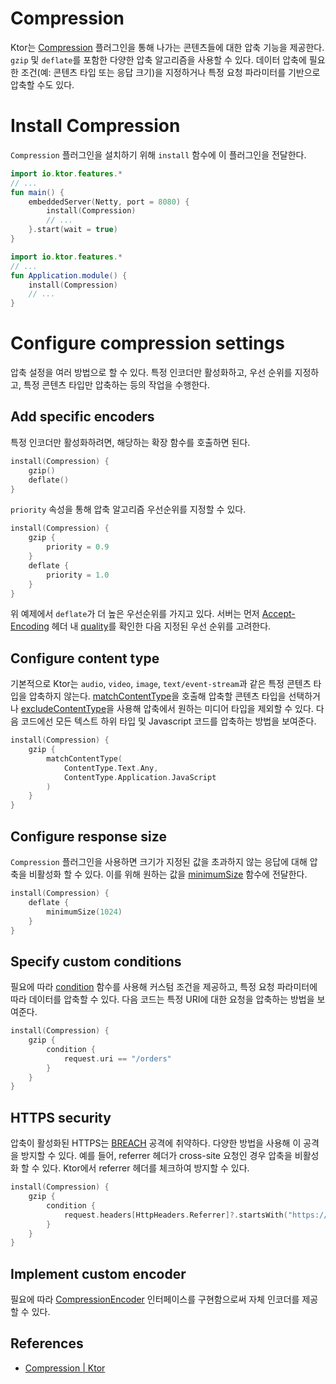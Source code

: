 # Compression

Ktor는 [Compression](https://api.ktor.io/ktor-server/ktor-server-core/ktor-server-core/io.ktor.features/-compression/index.html) 플러그인을 통해 나가는 콘텐츠들에 대한 압축 기능을 제공한다. `gzip` 및 `deflate`를 포함한 다양한 압축 알고리즘을 사용할 수 있다. 데이터 압축에 필요한 조건(예: 콘텐츠 타입 또는 응답 크기)을 지정하거나 특정 요청 파라미터를 기반으로 압축할 수도 있다.

# **Install Compression**

`Compression` 플러그인을 설치하기 위해 `install` 함수에 이 플러그인을 전달한다.

```kotlin
import io.ktor.features.*
// ...
fun main() {
    embeddedServer(Netty, port = 8080) {
        install(Compression)
        // ...
    }.start(wait = true)
}
```

```kotlin
import io.ktor.features.*
// ...
fun Application.module() {
    install(Compression)
    // ...
}
```

# **Configure compression settings**

압축 설정을 여러 방법으로 할 수 있다. 특정 인코더만 활성화하고, 우선 순위를 지정하고, 특정 콘텐츠 타입만 압축하는 등의 작업을 수행한다.

## **Add specific encoders**

특정 인코더만 활성화하려면, 해당하는 확장 함수를 호출하면 된다.

```kotlin
install(Compression) {
    gzip()
    deflate()
}
```

`priority` 속성을 통해 압축 알고리즘 우선순위를 지정할 수 있다.

```kotlin
install(Compression) {
    gzip {
        priority = 0.9
    }
    deflate {
        priority = 1.0
    }
}
```

위 예제에서 `deflate`가 더 높은 우선순위를 가지고 있다. 서버는 먼저 [Accept-Encoding](https://developer.mozilla.org/en-US/docs/Web/HTTP/Headers/Accept-Encoding) 헤더 내 [quality](https://developer.mozilla.org/en-US/docs/Glossary/Quality_Values)를 확인한 다음 지정된 우선 순위를 고려한다.

## **Configure content type**

기본적으로 Ktor는 `audio`, `video`, `image`, `text/event-stream`과 같은 특정 콘텐츠 타입을 압축하지 않는다. [matchContentType](https://api.ktor.io/ktor-server/ktor-server-core/ktor-server-core/io.ktor.features/match-content-type.html)을 호출해 압축할 콘텐츠 타입을 선택하거나 [excludeContentType](https://api.ktor.io/ktor-server/ktor-server-core/ktor-server-core/io.ktor.features/exclude-content-type.html)을 사용해 압축에서 원하는 미디어 타입을 제외할 수 있다. 다음 코드에선 모든 텍스트 하위 타입 및 Javascript 코드를 압축하는 방법을 보여준다.

```kotlin
install(Compression) {
    gzip {
        matchContentType(
            ContentType.Text.Any,
            ContentType.Application.JavaScript
        )
    }
}
```

## **Configure response size**

`Compression` 플러그인을 사용하면 크기가 지정된 값을 초과하지 않는 응답에 대해 압축을 비활성화 할 수 있다. 이를 위해 원하는 값을 [minimumSize](https://api.ktor.io/ktor-server/ktor-server-core/ktor-server-core/io.ktor.features/minimum-size.html) 함수에 전달한다.

```kotlin
install(Compression) {
    deflate {
        minimumSize(1024)
    }
}
```

## **Specify custom conditions**

필요에 따라 [condition](https://api.ktor.io/ktor-server/ktor-server-core/ktor-server-core/io.ktor.features/condition.html) 함수를 사용해 커스텀 조건을 제공하고, 특정 요청 파라미터에 따라 데이터를 압축할 수 있다. 다음 코드는 특정 URI에 대한 요청을 압축하는 방법을 보여준다.

```kotlin
install(Compression) {
    gzip {
        condition {
            request.uri == "/orders"
        }
    }
}
```

## **HTTPS security**

압축이 활성화된 HTTPS는 [BREACH](https://en.wikipedia.org/wiki/BREACH) 공격에 취약하다. 다양한 방법을 사용해 이 공격을 방지할 수 있다. 예를 들어, referrer 헤더가 cross-site 요청인 경우 압축을 비활성화 할 수 있다. Ktor에서  referrer 헤더를 체크하여 방지할 수 있다.

```kotlin
install(Compression) {
    gzip {
        condition {
            request.headers[HttpHeaders.Referrer]?.startsWith("https://my.domain/") == true
        }
    }
}
```

## **Implement custom encoder**

필요에 따라 [CompressionEncoder](https://api.ktor.io/ktor-server/ktor-server-core/ktor-server-core/io.ktor.features/-compression-encoder/index.html) 인터페이스를 구현함으로써 자체 인코더를 제공할 수 있다.

## References

* [Compression | Ktor](https://ktor.io/docs/compression.html)